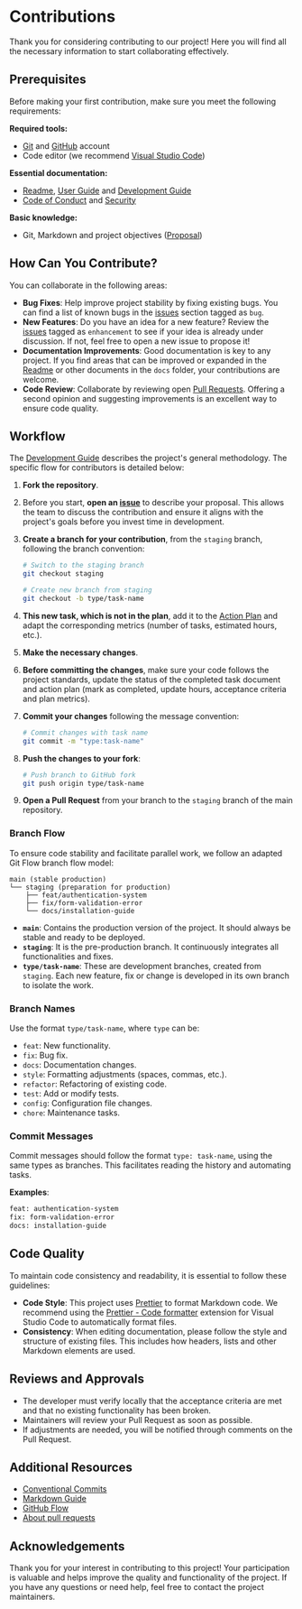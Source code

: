 # Contributions

Thank you for considering contributing to our project! Here you will find all the necessary information to start collaborating effectively.

## Prerequisites

Before making your first contribution, make sure you meet the following requirements:

**Required tools:**

- [Git](https://git-scm.com/) and [GitHub](https://github.com) account
- Code editor (we recommend [Visual Studio Code](https://code.visualstudio.com))

**Essential documentation:**

- [Readme](../README.md), [User Guide](USER_GUIDE.md) and [Development Guide](DEVELOPMENT_GUIDE.md)
- [Code of Conduct](CODE_OF_CONDUCT.md) and [Security](SECURITY.md)

**Basic knowledge:**

- Git, Markdown and project objectives ([Proposal](PROPOSAL.md))

## How Can You Contribute?

You can collaborate in the following areas:

- **Bug Fixes**: Help improve project stability by fixing existing bugs. You can find a list of known bugs in the [issues](https://github.com/sergio-ridaura/project-kickstart/issues) section tagged as `bug`.
- **New Features**: Do you have an idea for a new feature? Review the [issues](https://github.com/sergio-ridaura/project-kickstart/issues) tagged as `enhancement` to see if your idea is already under discussion. If not, feel free to open a new issue to propose it!
- **Documentation Improvements**: Good documentation is key to any project. If you find areas that can be improved or expanded in the [Readme](../README.md) or other documents in the `docs` folder, your contributions are welcome.
- **Code Review**: Collaborate by reviewing open [Pull Requests](https://github.com/sergio-ridaura/project-kickstart/pulls). Offering a second opinion and suggesting improvements is an excellent way to ensure code quality.

## Workflow

The [Development Guide](DEVELOPMENT_GUIDE.md) describes the project's general methodology. The specific flow for contributors is detailed below:

1. **Fork the repository**.
2. Before you start, **open an [issue](https://github.com/sergio-ridaura/project-kickstart/issues)** to describe your proposal. This allows the team to discuss the contribution and ensure it aligns with the project's goals before you invest time in development.
3. **Create a branch for your contribution**, from the `staging` branch, following the branch convention:

   ```bash
   # Switch to the staging branch
   git checkout staging

   # Create new branch from staging
   git checkout -b type/task-name
   ```

4. **This new task, which is not in the plan**, add it to the [Action Plan](ACTION_PLAN.md) and adapt the corresponding metrics (number of tasks, estimated hours, etc.).
5. **Make the necessary changes**.
6. **Before committing the changes**, make sure your code follows the project standards, update the status of the completed task document and action plan (mark as completed, update hours, acceptance criteria and plan metrics).
7. **Commit your changes** following the message convention:
   ```bash
   # Commit changes with task name
   git commit -m "type:task-name"
   ```
8. **Push the changes to your fork**:
   ```bash
   # Push branch to GitHub fork
   git push origin type/task-name
   ```
9. **Open a Pull Request** from your branch to the `staging` branch of the main repository.

### Branch Flow

To ensure code stability and facilitate parallel work, we follow an adapted Git Flow branch flow model:

```
main (stable production)
└── staging (preparation for production)
    ├── feat/authentication-system
    ├── fix/form-validation-error
    └── docs/installation-guide
```

- **`main`**: Contains the production version of the project. It should always be stable and ready to be deployed.
- **`staging`**: It is the pre-production branch. It continuously integrates all functionalities and fixes.
- **`type/task-name`**: These are development branches, created from `staging`. Each new feature, fix or change is developed in its own branch to isolate the work.

### Branch Names

Use the format `type/task-name`, where `type` can be:

- `feat`: New functionality.
- `fix`: Bug fix.
- `docs`: Documentation changes.
- `style`: Formatting adjustments (spaces, commas, etc.).
- `refactor`: Refactoring of existing code.
- `test`: Add or modify tests.
- `config`: Configuration file changes.
- `chore`: Maintenance tasks.

### Commit Messages

Commit messages should follow the format `type: task-name`, using the same types as branches. This facilitates reading the history and automating tasks.

**Examples**:

```bash
feat: authentication-system
fix: form-validation-error
docs: installation-guide
```

## Code Quality

To maintain code consistency and readability, it is essential to follow these guidelines:

- **Code Style**: This project uses [Prettier](https://prettier.io/) to format Markdown code. We recommend using the [Prettier - Code formatter](https://marketplace.visualstudio.com/items?itemName=esbenp.pretter-vscode) extension for Visual Studio Code to automatically format files.
- **Consistency**: When editing documentation, please follow the style and structure of existing files. This includes how headers, lists and other Markdown elements are used.

## Reviews and Approvals

- The developer must verify locally that the acceptance criteria are met and that no existing functionality has been broken.
- Maintainers will review your Pull Request as soon as possible.
- If adjustments are needed, you will be notified through comments on the Pull Request.

## Additional Resources

- [Conventional Commits](https://www.conventionalcommits.org/)
- [Markdown Guide](https://www.markdownguide.org/)
- [GitHub Flow](https://guides.github.com/introduction/flow/)
- [About pull requests](https://docs.github.com/en/pull-requests/collaborating-with-pull-requests/proposing-changes-to-your-work-with-pull-requests/about-pull-requests)

## Acknowledgements

Thank you for your interest in contributing to this project! Your participation is valuable and helps improve the quality and functionality of the project. If you have any questions or need help, feel free to contact the project maintainers.
